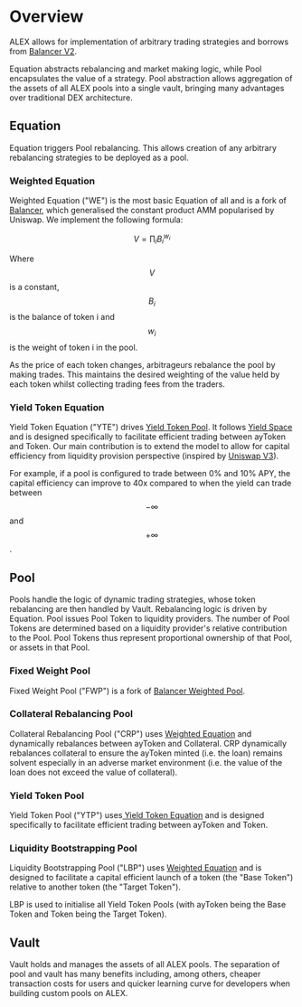 # Overview

ALEX allows for implementation of arbitrary trading strategies and borrows from [Balancer V2](https://docs.balancer.fi).

Equation abstracts rebalancing and market making logic, while Pool encapsulates the value of a strategy. Pool abstraction allows aggregation of the assets of all ALEX pools into a single vault, bringing many advantages over traditional DEX architecture.

## Equation

Equation triggers Pool rebalancing. This allows creation of any arbitrary rebalancing strategies to be deployed as a pool.

### Weighted Equation

Weighted Equation \("WE"\) is the most basic Equation of all and is a fork of [Balancer](https://balancer.fi/whitepaper.pdf), which generalised the constant product AMM popularised by Uniswap. We implement the following formula:

$$
V=\prod_{i}B_{i}^{w_{i}}
$$

Where $$V$$is a constant, $$B_{i}$$ is the balance of token i and $$w_{i}$$ is the weight of token i in the pool.

As the price of each token changes, arbitrageurs rebalance the pool by making trades. This maintains the desired weighting of the value held by each token whilst collecting trading fees from the traders.

### Yield Token Equation

Yield Token Equation \("YTE"\) drives [Yield Token Pool](automated-market-making-designed-for-lending-protocols.md). It follows [Yield Space](https://yield.is/YieldSpace.pdf) and is designed specifically to facilitate efficient trading between ayToken and Token. Our main contribution is to extend the model to allow for capital efficiency from liquidity provision perspective \(inspired by [Uniswap V3](https://uniswap.org/whitepaper-v3.pdf)\).

For example, if a pool is configured to trade between 0% and 10% APY, the capital efficiency can improve to 40x compared to when the yield can trade between $$-\infty$$ and $$+\infty$$.

## Pool

Pools handle the logic of dynamic trading strategies, whose token rebalancing are then handled by Vault. Rebalancing logic is driven by Equation. Pool issues Pool Token to liquidity providers. The number of Pool Tokens are determined based on a liquidity provider's relative contribution to the Pool. Pool Tokens thus represent proportional ownership of that Pool, or assets in that Pool.

### Fixed Weight Pool

Fixed Weight Pool \("FWP"\) is a fork of [Balancer Weighted Pool](https://docs.balancer.fi/core-concepts/protocol/pools#weighted-pools).

### Collateral Rebalancing Pool

Collateral Rebalancing Pool \("CRP"\) uses [Weighted Equation](platform-architecture-that-supports-ecosystem-development.md#weighted-equation) and dynamically rebalances between ayToken and Collateral. CRP dynamically rebalances collateral to ensure the ayToken minted \(i.e. the loan\) remains solvent especially in an adverse market environment \(i.e. the value of the loan does not exceed the value of collateral\).

### Yield Token Pool

Yield Token Pool \("YTP"\) uses[ Yield Token Equation](platform-architecture-that-supports-ecosystem-development.md#yield-token-equation) and is designed specifically to facilitate efficient trading between ayToken and Token.

### Liquidity Bootstrapping Pool

Liquidity Bootstrapping Pool \("LBP"\) uses [Weighted Equation](platform-architecture-that-supports-ecosystem-development.md#weighted-equation) and is designed to facilitate a capital efficient launch of a token \(the "Base Token"\) relative to another token \(the "Target Token"\).

LBP is used to initialise all Yield Token Pools \(with ayToken being the Base Token and Token being the Target Token\).

## Vault

Vault holds and manages the assets of all ALEX pools. The separation of pool and vault has many benefits including, among others, cheaper transaction costs for users and quicker learning curve for developers when building custom pools on ALEX.

